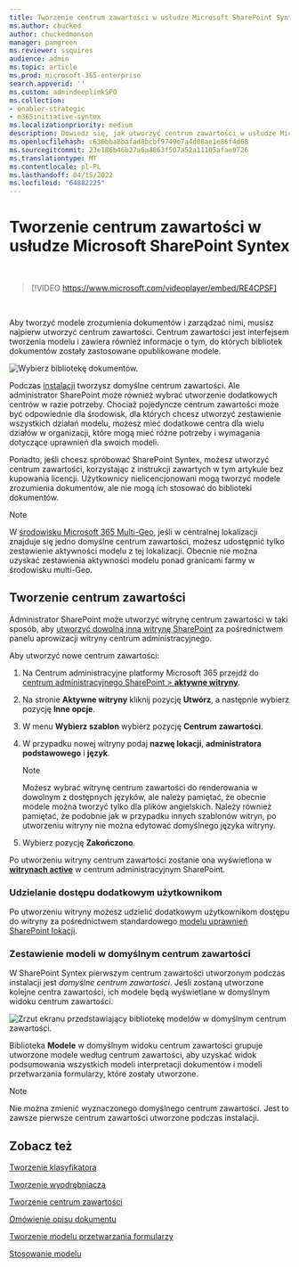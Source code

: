 ```yaml
---
title: Tworzenie centrum zawartości w usłudze Microsoft SharePoint Syntex
ms.author: chucked
author: chuckedmonson
manager: pamgreen
ms.reviewer: ssquires
audience: admin
ms.topic: article
ms.prod: microsoft-365-enterprise
search.appverid: ''
ms.custom: admindeeplinkSPO
ms.collection:
- enabler-strategic
- m365initiative-syntex
ms.localizationpriority: medium
description: Dowiedz się, jak utworzyć centrum zawartości w usłudze Microsoft SharePoint Syntex.
ms.openlocfilehash: c630bba8bafad8bcbf9749e7a4d08ae1e86f4d68
ms.sourcegitcommit: 23e186b46b27a6a4863f507a52a11105afae9726
ms.translationtype: MT
ms.contentlocale: pl-PL
ms.lasthandoff: 04/15/2022
ms.locfileid: "64882225"
---
```

# <a name="create-a-content-center-in-microsoft-sharepoint-syntex"></a>Tworzenie centrum zawartości w usłudze Microsoft SharePoint Syntex


</br>

> [!VIDEO https://www.microsoft.com/videoplayer/embed/RE4CPSF]

</br>

Aby tworzyć modele zrozumienia dokumentów i zarządzać nimi, musisz najpierw utworzyć centrum zawartości. Centrum zawartości jest interfejsem tworzenia modelu i zawiera również informacje o tym, do których bibliotek dokumentów zostały zastosowane opublikowane modele.

   ![Wybierz bibliotekę dokumentów.](../media/content-understanding/content-center-page.png)

Podczas [instalacji](set-up-content-understanding.md) tworzysz domyślne centrum zawartości. Ale administrator SharePoint może również wybrać utworzenie dodatkowych centrów w razie potrzeby. Chociaż pojedyncze centrum zawartości może być odpowiednie dla środowisk, dla których chcesz utworzyć zestawienie wszystkich działań modelu, możesz mieć dodatkowe centra dla wielu działów w organizacji, które mogą mieć różne potrzeby i wymagania dotyczące uprawnień dla swoich modeli.

Ponadto, jeśli chcesz spróbować SharePoint Syntex, możesz utworzyć centrum zawartości, korzystając z instrukcji zawartych w tym artykule bez kupowania licencji. Użytkownicy nielicencjonowani mogą tworzyć modele zrozumienia dokumentów, ale nie mogą ich stosować do biblioteki dokumentów.

> [!NOTE]
> W [środowisku Microsoft 365 Multi-Geo](../enterprise/microsoft-365-multi-geo.md), jeśli w centralnej lokalizacji znajduje się jedno domyślne centrum zawartości, możesz udostępnić tylko zestawienie aktywności modelu z tej lokalizacji. Obecnie nie można uzyskać zestawienia aktywności modelu ponad granicami farmy w środowisku multi-Geo. 

## <a name="create-a-content-center"></a>Tworzenie centrum zawartości

Administrator SharePoint może utworzyć witrynę centrum zawartości w taki sposób, aby [utworzyć dowolną inną witrynę SharePoint](/sharepoint/create-site-collection) za pośrednictwem panelu aprowizacji witryny centrum administracyjnego.

Aby utworzyć nowe centrum zawartości:

1. Na Centrum administracyjne platformy Microsoft 365 przejdź do <a href="https://go.microsoft.com/fwlink/?linkid=2185220" target="_blank">centrum administracyjnego SharePoint > **aktywne witryny**</a>.

2. Na stronie **Aktywne witryny** kliknij pozycję **Utwórz**, a następnie wybierz pozycję **Inne opcje**.

3. W menu **Wybierz szablon** wybierz pozycję **Centrum zawartości**.

4. W przypadku nowej witryny podaj **nazwę lokacji**, **administratora podstawowego** i **język**.</br>

   > [!NOTE] 
   > Możesz wybrać witrynę centrum zawartości do renderowania w dowolnym z dostępnych języków, ale należy pamiętać, że obecnie modele można tworzyć tylko dla plików angielskich. Należy również pamiętać, że podobnie jak w przypadku innych szablonów witryn, po utworzeniu witryny nie można edytować domyślnego języka witryny.

5. Wybierz pozycję **Zakończono**.
 
Po utworzeniu witryny centrum zawartości zostanie ona wyświetlona w <a href="https://go.microsoft.com/fwlink/?linkid=2185220" target="_blank">**witrynach active**</a> w centrum administracyjnym SharePoint. 

### <a name="give-access-to-additional-users"></a>Udzielanie dostępu dodatkowym użytkownikom
 
Po utworzeniu witryny możesz udzielić dodatkowym użytkownikom dostępu do witryny za pośrednictwem standardowego [modelu uprawnień SharePoint lokacji](/sharepoint/modern-experience-sharing-permissions).

### <a name="roll-up-of-models-in-the-default-content-center"></a>Zestawienie modeli w domyślnym centrum zawartości

W SharePoint Syntex pierwszym centrum zawartości utworzonym podczas instalacji jest *domyślne centrum zawartości*. Jeśli zostaną utworzone kolejne centra zawartości, ich modele będą wyświetlane w domyślnym widoku centrum zawartości.

![Zrzut ekranu przedstawiający bibliotekę modelów w domyślnym centrum zawartości.](../media/content-understanding/model-library-default-content-center.png)

Biblioteka **Modele** w domyślnym widoku centrum zawartości grupuje utworzone modele według centrum zawartości, aby uzyskać widok podsumowania wszystkich modeli interpretacji dokumentów i modeli przetwarzania formularzy, które zostały utworzone.

> [!NOTE]
> Nie można zmienić wyznaczonego domyślnego centrum zawartości. Jest to zawsze pierwsze centrum zawartości utworzone podczas instalacji. 

## <a name="see-also"></a>Zobacz też

[Tworzenie klasyfikatora](create-a-classifier.md)

[Tworzenie wyodrębniacza](create-an-extractor.md)

[Tworzenie centrum zawartości](create-a-content-center.md)

[Omówienie opisu dokumentu](document-understanding-overview.md)

[Tworzenie modelu przetwarzania formularzy](create-a-form-processing-model.md)

[Stosowanie modelu](apply-a-model.md)